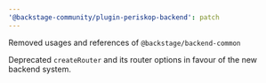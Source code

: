 ```yaml
---
'@backstage-community/plugin-periskop-backend': patch
---
```


Removed usages and references of `@backstage/backend-common`

Deprecated `createRouter` and its router options in favour of the new backend system.
